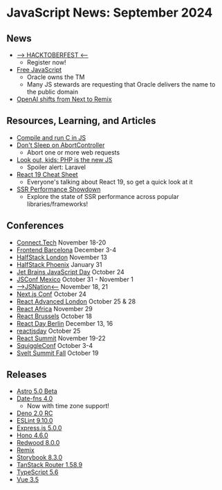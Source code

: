 # JavaScript News: September 2024

## News

- [--> HACKTOBERFEST <--](https://hacktoberfest.com/)
  - Register now!
- [Free JavaScript](https://javascript.tm/)
  - Oracle owns the TM 
  - Many JS stewards are requesting that Oracle delivers the name to the public domain
- [OpenAI shifts from Next to Remix](https://x.com/ryanflorence/status/1831379475654947233)

## Resources, Learning, and Articles

- [Compile and run C in JS](https://bun.sh/blog/compile-and-run-c-in-js)
- [Don't Sleep on AbortController](https://kettanaito.com/blog/dont-sleep-on-abort-controller)
  - Abort one or more web requests
- [Look out, kids: PHP is the new JS](https://www.mux.com/blog/php-is-the-new-javascript)
  - Spoiler alert: Laravel
- [React 19 Cheat Sheet](https://res.cloudinary.com/epic-web/image/upload/v1725974609/react-19-cheat-sheet.pdf)
  - Everyone's talking about React 19, so get a quick look at it
- [SSR Performance Showdown](https://blog.platformatic.dev/ssr-performance-showdown)
  - Explore the state of SSR performance across popular libraries/frameworks!

## Conferences

- [Connect.Tech](https://2024.connect.tech/) November 18-20
- [Frontend Barcelona](https://frontend.barcelona/) December 3-4
- [HalfStack London](https://halfstackconf.com/london) November 13
- [HalfStack Phoenix](https://halfstackconf.com/phoenix) January 31
- [Jet Brains JavaScript Day](https://lp.jetbrains.com/javascript-day-2024/?utm_campaign=javascript_day_2024&utm_medium=referral&utm_source=confs_tech) October 24
- [JSConf Mexico](https://jsconfmx.org/) October 31 - November 1
- [-->JSNation<--](https://jsnation.us/) November 18, 21
- [Next.js Conf](https://nextjs.org/conf) October 24
- [React Advanced London](https://reactadvanced.com/?utm_source=Newsletter&utm_medium=thisweekinreact) October 25 & 28
- [React Africa](https://react-africa.com/?utm_source=thisweekinreact) November 29
- [React Brussels](https://www.react.brussels/?utm_source=thisweekinreact) October 18
- [React Day Berlin](https://reactday.berlin/) December 13, 16
- [reactjsday](https://2024.reactjsday.it/?utm_source=thisweekinreact) October 25
- [React Summit](https://reactsummit.us/) November 19-22
- [SquiggleConf](https://2024.squiggleconf.com/) October 3-4
- [Svelt Summit Fall](https://www.sveltesummit.com/) October 19

## Releases

- [Astro 5.0 Beta](https://astro.build/blog/astro-5-beta/)
- [Date-fns 4.0](https://blog.date-fns.org/v40-with-time-zone-support/)
  - Now with time zone support!
- [Deno 2.0 RC](https://deno.com/blog/v2.0-release-candidate)
- [ESLint 9.10.0](https://eslint.org/blog/2024/09/eslint-v9.10.0-released/)
- [Express.js 5.0.0](https://github.com/expressjs/express/releases/tag/v5.0.0)
- [Hono 4.6.0](https://github.com/honojs/hono/releases/tag/v4.6.0)
- [Redwood 8.0.0](https://redwoodjs.com/upgrade/v8)
- [Remix](https://remix.run/docs/en/main/start/changelog#v2120)
- [Storybook 8.3.0](https://github.com/storybookjs/storybook/releases/tag/v8.3.0)
- [TanStack Router 1.58.9](https://github.com/TanStack/router/releases)
- [TypeScript 5.6](https://devblogs.microsoft.com/typescript/announcing-typescript-5-6/)
- [Vue 3.5](https://blog.vuejs.org/posts/vue-3-5)
